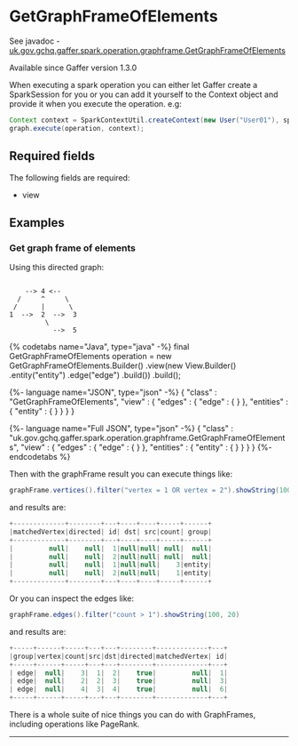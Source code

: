 # GetGraphFrameOfElements
See javadoc - [uk.gov.gchq.gaffer.spark.operation.graphframe.GetGraphFrameOfElements](ref://../../javadoc/gaffer/uk/gov/gchq/gaffer/spark/operation/graphframe/GetGraphFrameOfElements.html)

Available since Gaffer version 1.3.0

When executing a spark operation you can either let Gaffer create a SparkSession for you or you can add it yourself to the Context object and provide it when you execute the operation.
e.g:
```java
Context context = SparkContextUtil.createContext(new User("User01"), sparkSession);
graph.execute(operation, context);
```


## Required fields
The following fields are required: 
- view


## Examples

### Get graph frame of elements

Using this directed graph:

```

    --> 4 <--
  /     ^     \
 /      |      \
1  -->  2  -->  3
         \
           -->  5
```


{% codetabs name="Java", type="java" -%}
final GetGraphFrameOfElements operation = new GetGraphFrameOfElements.Builder()
        .view(new View.Builder()
                .entity("entity")
                .edge("edge")
                .build())
        .build();

{%- language name="JSON", type="json" -%}
{
  "class" : "GetGraphFrameOfElements",
  "view" : {
    "edges" : {
      "edge" : { }
    },
    "entities" : {
      "entity" : { }
    }
  }
}

{%- language name="Full JSON", type="json" -%}
{
  "class" : "uk.gov.gchq.gaffer.spark.operation.graphframe.GetGraphFrameOfElements",
  "view" : {
    "edges" : {
      "edge" : { }
    },
    "entities" : {
      "entity" : { }
    }
  }
}
{%- endcodetabs %}

Then with the graphFrame result you can execute things like:


```java
graphFrame.vertices().filter("vertex = 1 OR vertex = 2").showString(100, 20)
```

and results are: 


```java
+-------------+--------+---+----+----+-----+------+
|matchedVertex|directed| id| dst| src|count| group|
+-------------+--------+---+----+----+-----+------+
|         null|    null|  1|null|null| null|  null|
|         null|    null|  2|null|null| null|  null|
|         null|    null|  1|null|null|    3|entity|
|         null|    null|  2|null|null|    1|entity|
+-------------+--------+---+----+----+-----+------+

```

Or you can inspect the edges like:


```java
graphFrame.edges().filter("count > 1").showString(100, 20)
```

and results are: 


```java
+-----+------+-----+---+---+--------+-------------+---+
|group|vertex|count|src|dst|directed|matchedVertex| id|
+-----+------+-----+---+---+--------+-------------+---+
| edge|  null|    3|  1|  2|    true|         null|  1|
| edge|  null|    2|  2|  3|    true|         null|  3|
| edge|  null|    4|  3|  4|    true|         null|  6|
+-----+------+-----+---+---+--------+-------------+---+

```

There is a whole suite of nice things you can do with GraphFrames, including operations like PageRank.

-----------------------------------------------

